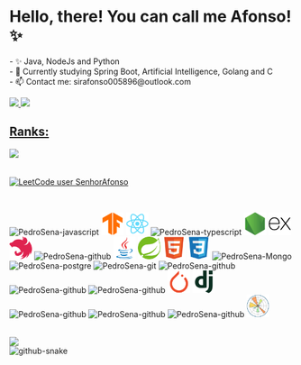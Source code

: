 <h1>Hello, there! You can call me Afonso! ✨</h1>

<p>
    - ✨ Java, NodeJs and Python <br>
    - 📖 Currently studying Spring Boot, Artificial Intelligence, Golang and C <br>
    - 📫 Contact me: sirafonso005896@outlook.com <br>
</p>

<div>
  <a href="https://github.com/SenhorAfonso">
  <img height="180em" src="https://github-readme-stats.vercel.app/api?username=SenhorAfonso&show_icons=true&include_all_commits=true&count_private=true&theme=radical"/>
  <img height="180em" src="https://github-readme-stats.vercel.app/api/top-langs/?username=SenhorAfonso&layout=compact&langs_count=7&theme=radical"/>
</div>

<h2 style="text-decoration: none;">Ranks:</h2>

<div> 
    <img src="https://www.codewars.com/users/SenhorAfonso/badges/large" />
    <br>
    <br>
    
[![LeetCode user SenhorAfonso](https://img.shields.io/badge/dynamic/json?style=for-the-badge&labelColor=black&color=%23ffa116&label=Solved&query=solvedOverTotal&url=https%3A%2F%2Fleetcode-badge.vercel.app%2Fapi%2Fusers%2FSenhorAfonso&logo=leetcode&logoColor=yellow)](https://leetcode.com/SenhorAfonso/)
</div>

##

<div style="display: inline_block"><br>
    <img alt="PedroSena-javascript" height="40" src="https://cdn.jsdelivr.net/npm/programming-languages-logos/src/javascript/javascript.png">
    <img alt="PedroSena-tensorflow" height="40" src="https://github.com/devicons/devicon/blob/master/icons/tensorflow/tensorflow-original.svg">
    <img alt="PedroSena-react" height="40" src="https://github.com/devicons/devicon/blob/master/icons/react/react-original.svg">
    <img alt="PedroSena-typescript" height="40" src="https://cdn.jsdelivr.net/npm/programming-languages-logos/src/typescript/typescript.png">
    <img alt="PedroSena-nodejs" height="40" src="https://github.com/devicons/devicon/blob/master/icons/nodejs/nodejs-original.svg">
    <img alt="PedroSena-nodejs" height="40" src="https://github.com/devicons/devicon/blob/master/icons/express/express-original.svg">
    <img alt="PedroSena-nestjs" height="40" src="https://github.com/devicons/devicon/blob/master/icons/nestjs/nestjs-original.svg">
    <img alt="PedroSena-github" height="40" src='https://cdn.jsdelivr.net/gh/devicons/devicon/icons/nextjs/nextjs-original.svg'>
    <img alt="PedroSena-java" height="40" src="https://github.com/devicons/devicon/blob/master/icons/java/java-original.svg">
    <img alt="PedroSena-spring" height="40" src="https://github.com/devicons/devicon/blob/master/icons/spring/spring-original.svg">
    <img alt="PedroSena-HTML" height="40" src="https://raw.githubusercontent.com/devicons/devicon/master/icons/html5/html5-original.svg">
    <img alt="PedroSena-CSS" height="40" src="https://raw.githubusercontent.com/devicons/devicon/master/icons/css3/css3-original.svg">
    <img alt="PedroSena-Mongo" height="40" src='https://cdn.jsdelivr.net/gh/devicons/devicon/icons/mongodb/mongodb-original.svg'>
    <img alt="PedroSena-postgre" height="40" src='https://cdn.jsdelivr.net/gh/devicons/devicon/icons/postgresql/postgresql-original.svg'>
    <img alt="PedroSena-git" height="40" src='https://cdn.jsdelivr.net/gh/devicons/devicon/icons/git/git-original.svg'>
    <img alt="PedroSena-github" height="40" src='https://cdn.jsdelivr.net/gh/devicons/devicon/icons/github/github-original.svg'>
    <img alt="PedroSena-github" height="40" src='https://cdn.jsdelivr.net/gh/devicons/devicon/icons/python/python-original.svg'>
    <img alt="PedroSena-github" height="40" src='https://cdn.jsdelivr.net/gh/devicons/devicon/icons/numpy/numpy-original.svg'>
    <img alt="PedroSena-github" height="40" src='https://github.com/devicons/devicon/blob/master/icons/pytorch/pytorch-original.svg'>
    <img alt="PedroSena-github" height="40" src='https://github.com/devicons/devicon/blob/master/icons/django/django-plain.svg'>
    <img alt="PedroSena-github" height="40" src='https://cdn.jsdelivr.net/gh/devicons/devicon/icons/numpy/numpy-original.svg'>
    <img alt="PedroSena-github" height="40" src='https://cdn.jsdelivr.net/gh/devicons/devicon/icons/pandas/pandas-original.svg'>
    <img alt="PedroSena-github" height="40" src='https://cdn.jsdelivr.net/gh/devicons/devicon/icons/plotly/plotly-original.svg'>
    <img alt="PedroSena-github" height="40" src='https://github.com/devicons/devicon/blob/master/icons/matplotlib/matplotlib-original.svg'>
</div>

##

<div>
    <a href="https://www.linkedin.com/in/senhorafonso/"> <img align="center" src="https://img.shields.io/badge/LinkedIn-0077B5?style=for-the-badge&logo=linkedin&logoColor=white"> </a>
</div>

<picture>
  <source media="(prefers-color-scheme: dark)" srcset="https://raw.githubusercontent.com/tobiasmeyhoefer/tobiasmeyhoefer/output/github-snake-dark.svg" />
  <source media="(prefers-color-scheme: light)" srcset="https://raw.githubusercontent.com/tobiasmeyhoefer/tobiasmeyhoefer/output/github-snake.svg" />
  <img alt="github-snake" src="https://raw.githubusercontent.com/tobiasmeyhoefer/tobiasmeyhoefer/output/github-snake.svg" />
</picture>
